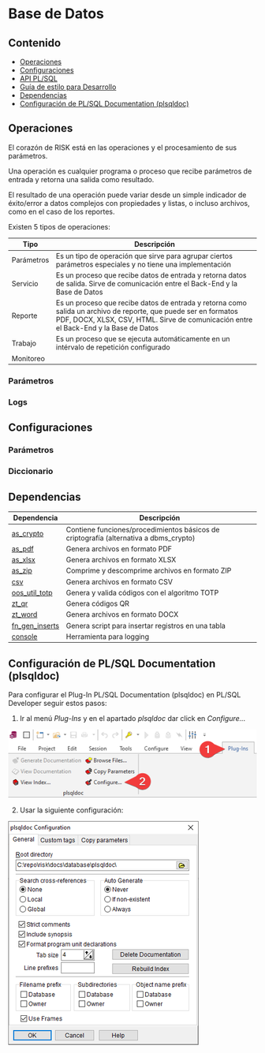 # Base de Datos

## Contenido
* [Operaciones](#operaciones)
* [Configuraciones](#configuraciones)
* [API PL/SQL](plsqldoc/index.html)
* [Guía de estilo para Desarrollo](styleguide.md)
* [Dependencias](#dependencias)
* [Configuración de PL/SQL Documentation (plsqldoc)](#configuración-de-plsql-documentation-plsqldoc)

## Operaciones

El corazón de RISK está en las operaciones y el procesamiento de sus parámetros.

Una operación es cualquier programa o proceso que recibe parámetros de entrada y retorna una salida como resultado.

El resultado de una operación puede variar desde un simple indicador de éxito/error a datos complejos con propiedades y listas, o incluso archivos, como en el caso de los reportes.

Existen 5 tipos de operaciones:

Tipo|Descripción
----|-----------
Parámetros|Es un tipo de operación que sirve para agrupar ciertos parámetros especiales y no tiene una implementación
Servicio|Es un proceso que recibe datos de entrada y retorna datos de salida. Sirve de comunicación entre el Back-End y la Base de Datos
Reporte|Es un proceso que recibe datos de entrada y retorna como salida un archivo de reporte, que puede ser en formatos PDF, DOCX, XLSX, CSV, HTML. Sirve de comunicación entre el Back-End y la Base de Datos
Trabajo|Es un proceso que se ejecuta automáticamente en un intérvalo de repetición configurado
Monitoreo|

### Parámetros

### Logs

## Configuraciones

### Parámetros

### Diccionario

## Dependencias

Dependencia|Descripción
-----------|-----------
[as_crypto](https://github.com/antonscheffer/as_crypto)|Contiene funciones/procedimientos básicos de criptografía (alternativa a dbms_crypto)
[as_pdf](https://github.com/jtsoya539/as_pdf)|Genera archivos en formato PDF
[as_xlsx](https://github.com/antonscheffer/as_xlsx)|Genera archivos en formato XLSX
[as_zip](https://github.com/antonscheffer/as_zip)|Comprime y descomprime archivos en formato ZIP
[csv](https://oracle-base.com/dba/script?category=miscellaneous&file=csv.sql)|Genera archivos en formato CSV
[oos_util_totp](https://github.com/OraOpenSource/oos-utils)|Genera y valida códigos con el algoritmo TOTP
[zt_qr](https://github.com/zorantica/plsql-qr-code)|Genera códigos QR
[zt_word](https://github.com/zorantica/plsql-word)|Genera archivos en formato DOCX
[fn_gen_inserts](https://github.com/teopost/oracle-scripts)|Genera script para insertar registros en una tabla
[console](https://github.com/ogobrecht/console)|Herramienta para logging

## Configuración de PL/SQL Documentation (plsqldoc)

Para configurar el Plug-In PL/SQL Documentation (plsqldoc) en PL/SQL Developer seguir estos pasos:

1. Ir al menú *Plug-Ins* y en el apartado *plsqldoc* dar click en *Configure...*

![](plugins_configure.png)

2. Usar la siguiente configuración:

![](plsqldoc_config.png)